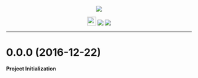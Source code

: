 <p align="center"><img src="https://cdn.rawgit.com/arcticicestudio/nord-konsole/develop/src/assets/nord-konsole-banner.svg"/></p>

<p align="center"><img src="https://assets-cdn.github.com/favicon.ico" width=24 height=24/> <a href="https://github.com/arcticicestudio/nord-konsole/releases/latest"><img src="https://img.shields.io/github/release/arcticicestudio/nord-konsole.svg"/></a> <a href="https://github.com/arcticicestudio/nord/releases/tag/v0.2.0"><img src="https://img.shields.io/badge/Nord-v0.2.0-blue.svg"/></a></p>

---

# 0.0.0 (2016-12-22)
**Project Initialization**
